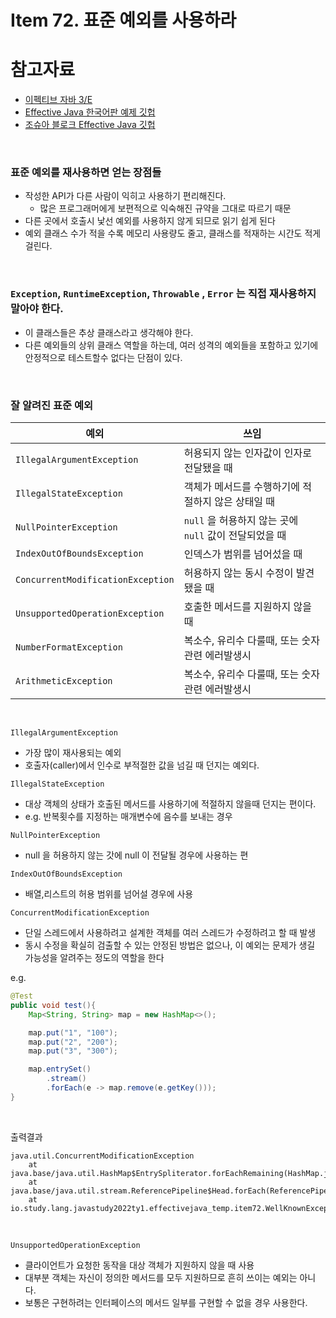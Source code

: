 # Item 72. 표준 예외를 사용하라

# 참고자료

- [이펙티브 자바 3/E](http://www.yes24.com/Product/Goods/65551284)
- [Effective Java 한국어판 예제 깃헙](https://github.com/WegraLee)
- [조슈아 블로크 Effective Java 깃헙](https://github.com/jbloch/effective-java-3e-source-code/tree/master/src/effectivejava)
  <br/>

<br/>



### 표준 예외를 재사용하면 얻는 장점들

- 작성한 API가 다른 사람이 익히고 사용하기 편리해진다.
  - 많은 프로그래머에게 보편적으로 익숙해진 규약을 그대로 따르기 때문
- 다른 곳에서 호출시 낯선 예외를 사용하지 않게 되므로 읽기 쉽게 된다
- 예외 클래스 수가 적을 수록 메모리 사용량도 줄고, 클래스를 적재하는 시간도 적게 걸린다.

<br/>



### `Exception`, `RuntimeException`, `Throwable` , `Error` 는 직접 재사용하지 말아야 한다.

- 이 클래스들은 추상 클래스라고 생각해야 한다.
- 다른 예외들의 상위 클래스 역할을 하는데, 여러 성격의 예외들을 포함하고 있기에 안정적으로 테스트할수 없다는 단점이 있다.

<br/>



### 잘 알려진 표준 예외

| 예외                              | 쓰임                                                   |
| --------------------------------- | ------------------------------------------------------ |
| `IllegalArgumentException`        | 허용되지 않는 인자값이 인자로 전달됐을 때              |
| `IllegalStateException`           | 객체가 메서드를 수행하기에 적절하지 않은 상태일 때     |
| `NullPointerException`            | `null` 을 허용하지 않는 곳에 `null` 값이 전달되었을 때 |
| `IndexOutOfBoundsException`       | 인덱스가 범위를 넘어섰을 때                            |
| `ConcurrentModificationException` | 허용하지 않는 동시 수정이 발견됐을 때                  |
| `UnsupportedOperationException`   | 호출한 메서드를 지원하지 않을 때                       |
| `NumberFormatException`           | 복소수, 유리수 다룰때, 또는 숫자 관련 에러발생시       |
| `ArithmeticException`             | 복소수, 유리수 다룰때, 또는 숫자 관련 에러발생시       |

<br/>

`IllegalArgumentException` 

- 가장 많이 재사용되는 예외
- 호출자(caller)에서 인수로 부적절한 값을 넘길 때 던지는 예외다.

`IllegalStateException` 

- 대상 객체의 상태가 호출된 메서드를 사용하기에 적절하지 않을때 던지는 편이다.
- e.g. 반복횟수를 지정하는 매개변수에 음수를 보내는 경우

`NullPointerException`

- null 을 허용하지 않는 갓에  null 이 전달될 경우에 사용하는 편

`IndexOutOfBoundsException` 

- 배열,리스트의 허용 범위를 넘어설 경우에 사용

`ConcurrentModificationException`

- 단일 스레드에서 사용하려고 설계한 객체를 여러 스레드가 수정하려고 할 때 발생
- 동시 수정을 확실히 검출할 수 있는 안정된 방법은 없으나, 이 예외는 문제가 생길 가능성을 알려주는 정도의 역할을 한다

e.g.

```java
@Test
public void test(){
    Map<String, String> map = new HashMap<>();

    map.put("1", "100");
    map.put("2", "200");
    map.put("3", "300");

    map.entrySet()
        .stream()
        .forEach(e -> map.remove(e.getKey()));
}
```

<br/>



출력결과<br/>

```plain
java.util.ConcurrentModificationException
	at java.base/java.util.HashMap$EntrySpliterator.forEachRemaining(HashMap.java:1855)
	at java.base/java.util.stream.ReferencePipeline$Head.forEach(ReferencePipeline.java:762)
	at io.study.lang.javastudy2022ty1.effectivejava_temp.item72.WellKnownExceptionsTest.test(WellKnownExceptionsTest.java:21)
```

<br/>



`UnsupportedOperationException`

- 클라이언트가 요청한 동작을 대상 객체가 지원하지 않을 때 사용
- 대부분 객체는 자신이 정의한 메서드를 모두 지원하므로 흔히 쓰이는 예외는 아니다.
- 보통은 구현하려는 인터페이스의 메서드 일부를 구현할 수 없을 경우 사용한다.

